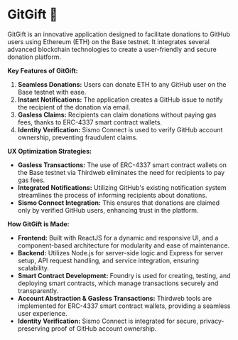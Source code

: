 # GitGift 🎁

GitGift is an innovative application designed to facilitate donations to GitHub users using Ethereum (ETH) on the Base testnet. It integrates several advanced blockchain technologies to create a user-friendly and secure donation platform.

**Key Features of GitGift:**

1. **Seamless Donations:** Users can donate ETH to any GitHub user on the Base testnet with ease.
2. **Instant Notifications:** The application creates a GitHub issue to notify the recipient of the donation via email.
3. **Gasless Claims:** Recipients can claim donations without paying gas fees, thanks to ERC-4337 smart contract wallets.
4. **Identity Verification:** Sismo Connect is used to verify GitHub account ownership, preventing fraudulent claims.

**UX Optimization Strategies:**

- **Gasless Transactions:** The use of ERC-4337 smart contract wallets on the Base testnet via Thirdweb eliminates the need for recipients to pay gas fees.
- **Integrated Notifications:** Utilizing GitHub's existing notification system streamlines the process of informing recipients about donations.
- **Sismo Connect Integration:** This ensures that donations are claimed only by verified GitHub users, enhancing trust in the platform.

**How GitGift is Made:**

- **Frontend:** Built with ReactJS for a dynamic and responsive UI, and a component-based architecture for modularity and ease of maintenance.
- **Backend:** Utilizes Node.js for server-side logic and Express for server setup, API request handling, and service integration, ensuring scalability.
- **Smart Contract Development:** Foundry is used for creating, testing, and deploying smart contracts, which manage transactions securely and transparently.
- **Account Abstraction & Gasless Transactions:** Thirdweb tools are implemented for ERC-4337 smart contract wallets, providing a seamless user experience.
- **Identity Verification:** Sismo Connect is integrated for secure, privacy-preserving proof of GitHub account ownership.

